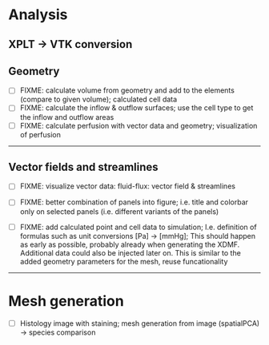 # Analysis

## XPLT -> VTK conversion

## Geometry
- [ ] FIXME: calculate volume from geometry and add to the elements (compare to given volume); calculated cell data
- [ ] FIXME: calculate the inflow & outflow surfaces; use the cell type to get the inflow and outflow areas
- [ ] FIXME: calculate perfusion with vector data and geometry; visualization of perfusion

---------
## Vector fields and streamlines
- [ ] FIXME: visualize vector data: fluid-flux: vector field & streamlines
- [ ] FIXME: better combination of panels into figure; i.e. title and colorbar only on selected panels (i.e. different variants of the panels)

- [ ] FIXME: add calculated point and cell data to simulation; I.e. definition of formulas
      such as unit conversions [Pa] -> [mmHg];
      This should happen as early as possible, probably already when generating the XDMF. Additional data
      could also be injected later on.
      This is similar to the added geometry parameters for the mesh, reuse funcationality

---------
# Mesh generation
- [ ] Histology image with staining; mesh generation from image (spatialPCA) -> species comparison


